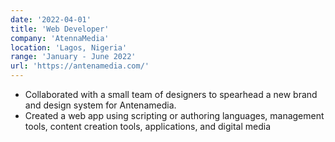 ```yaml
---
date: '2022-04-01'
title: 'Web Developer'
company: 'AtennaMedia'
location: 'Lagos, Nigeria'
range: 'January - June 2022'
url: 'https://antenamedia.com/'
---
```


- Collaborated with a small team of designers to spearhead a new brand and design system for Antenamedia.
- Created a web app using scripting or authoring languages, management tools, content creation tools, applications, and digital media
